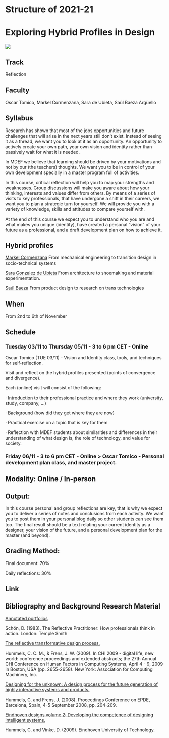 Structure of 2021-21
======================

# Exploring Hybrid Profiles in Design

![](images/atlas_of_weak_signal_2.png)

## Track
 Reflection

## Faculty
Oscar Tomico, Markel Cormenzana, Sara de Ubieta, Saúl Baeza Argüello

## Syllabus

Research has shown that most of the jobs opportunities and future challenges that will arise in the next years still don’t exist. Instead of seeing it as a thread, we want you to look at it as an opportunity. An opportunity to actively create your own path, your own vision and identity rather than passively wait for what it is needed.

In MDEF we believe that learning should be driven by your motivations and not by our (the teachers) thoughts. We want you to be in control of your own development specially in a master program full of activities.

In this course, critical reflection will help you to map your strengths and weaknesses. Group discussions will make you aware about how your thinking, interests and values differ from others. By means of a series of visits to key professionals, that have undergone a shift in their careers, we want you to plan a strategic turn for yourself. We will provide you with a variety of knowledge, skills and attitudes to compare yourself with.

At the end of this course we expect you to understand who you are and what makes you unique (identity), have created a personal “vision” of your future as a professional, and a draft development plan on how to achieve it.

## Hybrid profiles

[Markel Cormenzana](http://www.holon.cat/en/#about)
From mechanical engineering to transition design in socio-technical systems

[Sara Gonzalez de Ubieta](http://www.deubieta.com/)
From architecture to shoemaking and material experimentation.

[Saúl Baeza](http://www.does-work.com/)
From product design to research on trans technologies

## When  
From 2nd to 6th of November


## Schedule

### Tuesday 03/11 to Thursday 05/11 - 3 to 6 pm CET - Online
 Oscar Tomico (TUE 03/11) - Vision and Identity class, tools, and techniques for self-reflection.

 Visit and reflect on the hybrid profiles presented (points of convergence and divergence).

Each (online) visit will consist of the following:

· Introduction to their professional practice and where they work (university, study, company, …)

· Background (how did they get where they are now)

· Practical exercise on a topic that is key for them

· Reflection with MDEF students about similarities and differences in their understanding of what design is, the role of technology, and value for society.

### Friday 06/11 - 3 to 6 pm CET - Online > Oscar Tomico - Personal development plan class, and master project.


## Modality: Online / In-person

## Output:

In this course personal and group reflections are key, that is why we expect you to deliver a series of notes and conclusions from each activity. We want you to post them in your personal blog daily so other students can see them too. The final result should be a text relating your current identity as a designer, your vision of the future, and a personal development plan for the master (and beyond).

## Grading Method:

Final document: 70%

Daily reflections: 30%

## Link





## Bibliography and Background Research Material

[Annotated portfolios](https://interactions.acm.org/archive/view/january-february-2013/annotated-portfolios-and-other-forms-of-intermediate-level-knowledge)

Schön, D. (1983). The Reflective Practitioner: How professionals think in action. London: Temple Smith

[The reflective transformative design process.](https://www.researchgate.net/publication/221518234_The_reflective_transformative_design_process)

Hummels, C. C. M., & Frens, J. W. (2009). In CHI 2009 - digital life, new world: conference proceedings and extended abstracts; the 27th Annual CHI Conference on Human Factors in Computing Systems, April 4 - 9, 2009 in Boston, USA (pp. 2655-2658). New York: Association for Computing Machinery, Inc.

[Designing for the unknown: A design process for the future generation of highly interactive systems and products.](https://www.researchgate.net/publication/254941682_Designing_for_the_unknown_a_design_process_for_the_future_generation_of_highly_interactive_systems_and_products)

Hummels, C. and Frens, J. (2008). Proceedings Conference on EPDE, Barcelona, Spain, 4-5 September 2008, pp. 204-209.

[Eindhoven designs volume 2: Developing the competence of designing intelligent systems.](https://www.semanticscholar.org/paper/Developing-the-competence-of-designing-intelligent-Hummels-Vinke/0f34f2c6db884e6cc055e2c5406c26f81ce51c9e?p2df)

Hummels, C. and Vinke, D. (2009). Eindhoven University of Technology.
